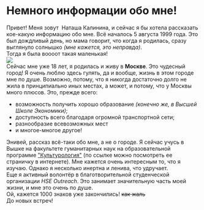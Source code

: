 # Немного информации обо мне!  
Привет!
Меня зовут  Наташа Калинина, и сейчас я бы хотела рассказать кое-какую информацию обо мне.
Всё началось 5 августа 1999 года. Это был дождливый день, но мама говорит, что когда я родилась, сразу выглянуло солнышко *(мне кажется, это неправда)*.    
Тогда я была воооот такая маленькая!  
![](https://www.sb.by/upload/resize_cache/iblock/e69/400_400_0/e696d9ddfe0055998b2621b2fe436455.jpeg)  
Сейчас мне уже 18 лет, я родилась и живу в **Москве**. Это чудесный город! Я очень люблю здесь гулять, да и вообще, жизнь в этом городе мне по душе. Возможно, потому, что я никогда достаточно долго не жила в принципиально иных местах, а может, и потому, что у Москвы много плюсов. Это, прежде всего:
+ возможность получить хорошо образование *(конечно же, в Высшей Школе Экономики)*;
+ доступность всего благодаря огромной транспортной сети;
+ разнообразие всевозможных мест
+ и многое-многое другое!  

Энивей, рассказ всё-таки обо мне, а не о городе. Я сейчас учусь в Вышке на факультете гуманитарных наук на образовательной программе ["Культурология"](https://www.hse.ru/ba/cultural/ "посмотрите подробнее!") (по ссылке можно посмотреть ее страничку в интернете). Мне кажется очень интересным то, что я изучаю. Однако я несколько инертна и ленива, что удручает.  
Еще я активный волонтёр в благотворительной студенческой организации *HSE Outreach*. Это занимает значительную часть моей жизни, и мне это очень по душе.  
Ой, кажется 1000 знаков уже закончились! ~~как жаль~~  
До новых встреч!  

